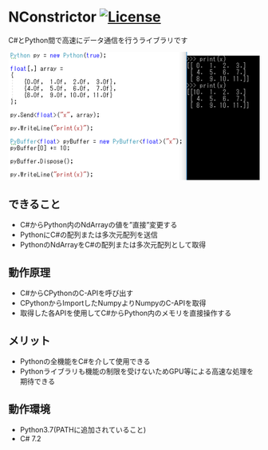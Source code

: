 # NConstrictor [![License](https://img.shields.io/badge/License-Apache%202.0-blue.svg)](https://opensource.org/licenses/Apache-2.0)
C#とPython間で高速にデータ通信を行うライブラリです

![Sample](https://github.com/harujoh/NConstrictor/blob/Images/top.png)

## できること
- C#からPython内のNdArrayの値を”直接”変更する
- PythonにC#の配列または多次元配列を送信
- PythonのNdArrayをC#の配列または多次元配列として取得

## 動作原理
- C#からCPythonのC-APIを呼び出す
- CPythonからImportしたNumpyよりNumpyのC-APIを取得
- 取得した各APIを使用してC#からPython内のメモリを直接操作する

## メリット
- Pythonの全機能をC#を介して使用できる
- Pythonライブラリも機能の制限を受けないためGPU等による高速な処理を期待できる

## 動作環境
- Python3.7(PATHに追加されていること)
- C# 7.2
